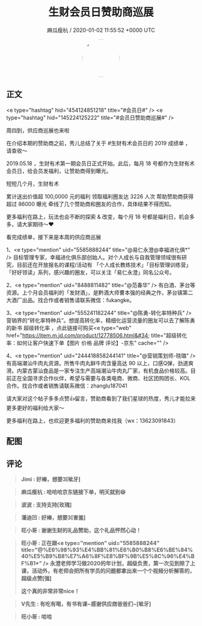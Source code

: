 <h1 align="center">生财会员日赞助商巡展</h1>
<p align="center">
    <a>麻瓜瘦杭 / 2020-01-02 11:55:52 &#43;0000 UTC</a>
</p>

<div align="center">
    <img src="https://images.zsxq.com/Ftz5z3oSXdAqGu3kttfyH-A0EjuK?e=1590940799&amp;token=kIxbL07-8jAj8w1n4s9zv64FuZZNEATmlU_Vm6zD:sTDqgTC49O9kQVRFJVafWWcvEpg=" width="100" height="100" style="border:1px solid;border-radius:50%; color:#ffffff"/>
</div>

## 正文

<div>
&lt;e type=&#34;hashtag&#34; hid=&#34;454124851218&#34; title=&#34;#会员日#&#34; /&gt; &lt;e type=&#34;hashtag&#34; hid=&#34;145224125222&#34; title=&#34;#会员日赞助商巡展#&#34; /&gt; 
 
周四到，供应商巡展也来啦
 
在介绍本期的赞助商之前，秀儿总结了关于 #生财有术会员日的 2019 成绩单 ，请查收～
 
2019.05.18 ，生财有术第一期会员日正式开始。此后，每月 18 号都作为生财有术会员日，给会员发福利，让赞助商得到曝光。
 
短短几个月，生财有术

累计送出价值超 100,0000 元的福利
领取福利圈友达 3226 人次
帮助赞助商获得超过 86000   曝光
牵线了几个赞助商和圈友的合作，具体结果不得而知。
 
更多福利在路上，玩法也会不断的探索 &amp; 改变，每个月 18 号都是福利日，机会多多，请大家期待～❤️
 
看完成绩单，接下来是本周的供应商巡展
 
1、&lt;e type=&#34;mention&#34; uid=&#34;5585888244&#34; title=&#34;@易仁永澄@幸福进化俱*&#34; /&gt; 目标管理专家，幸福进化俱乐部创始人。对个人成长与自我管理领域很有研究，目前还在开放报名的课程/活动有 「个人成长教练技术」「目标管理训练营」「好好领读」系列，感兴趣的圈友，可以关注「易仁永澄」同名公众号。
 
2、&lt;e type=&#34;mention&#34; uid=&#34;8488811482&#34; title=&#34;@范春华&#34; /&gt; 有白酒、茅台等资源。上个月会员福利的「发财酒」，是黔酒大师曹本强的经典之作，茅台镇第二大酒厂出品。找合作或者销售请联系微信：fukangke。
 
3、&lt;e type=&#34;mention&#34; uid=&#34;555241182244&#34; title=&#34;@陈勇-转化率特种兵&#34; /&gt; 营销界的“转化率特种兵”。想提高转化率，精细化运营流量的圈友可以去了解陈勇的新书  超级转化率  ，点此链接可购买&lt;e type=&#34;web&#34; href=&#34;https://item.m.jd.com/product/12778506.html&#34; title=&#34;超级转化率：如何让客户快速下单【图片 价格 品牌 评论】-京东&#34; cache=&#34;&#34; /&gt;
 
4、&lt;e type=&#34;mention&#34; uid=&#34;244418858244141&#34; title=&#34;@营销策划师-晓璐&#34; /&gt; 有高端潮汕牛肉丸资源。所售牛肉丸鲜牛肉含量高达 90  以上，口感Q弹，劲道爽滑。内蒙古蒙汕食品是一家专注生产高端潮汕牛肉丸厂家，有机食品价格较高。目前正在全国寻求合作伙伴，希望与需要与各类电商、微商、社区团购团长、KOL 合作。找合作或者销售请联系微信：zhanglu187041
 
请大家对这个帖子多多点赞👍留言，赞助商看到了我们星球的热度，秀儿才能拉来更多更好的福利给大家～
 
更多福利在路上，也欢迎更多福利的赞助商来找我（wx：13623091843）
</div>

## 配图
<div class="image" align="center">

</div>

## 评论

<div align="left">
<div>

<blockquote >
<span> <strong>Jimi : 好棒，想要3[呲牙] </strong></span>
</blockquote>

<blockquote >
<span> <strong>麻瓜瘦杭 : 哈哈哈京东链接下单，明天就到😆 </strong></span>
</blockquote>

<blockquote >
<span> <strong>波波 : 支持支持[玫瑰] </strong></span>
</blockquote>

<blockquote >
<span> <strong>潘迪凹 : 好棒，想要3[害羞] </strong></span>
</blockquote>

<blockquote >
<span> <strong>旺小哥 : 谢谢生财的礼品赞助，这个礼品怦然心动！ </strong></span>
</blockquote>

<blockquote >
<span> <strong>旺小哥 : 正在跟&lt;e type=&#34;mention&#34; uid=&#34;5585888244&#34; title=&#34;@%E6%98%93%E4%BB%81%E6%B0%B8%E6%BE%84%40%E5%B9%B8%E7%A6%8F%E8%BF%9B%E5%8C%96%E4%BF%B1*&#34; /&gt; 永澄老师学习做2020的年计划，超级负责，第一次见到除了上课，活动外，有老师会把所有学员的问题都拿出来一个个视频分析解答的，超级点赞[强]

这个真的非常非常nice！ </strong></span>
</blockquote>

<blockquote >
<span> <strong>V先生 : 有吃有喝，有书有课~感谢供应商爸爸们~[呲牙] </strong></span>
</blockquote>

<blockquote >
<span> <strong>旺小哥 : 哈哈 </strong></span>
</blockquote>

</div>
</div>